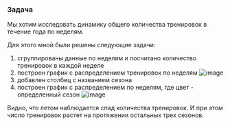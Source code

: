 ### Задача

Мы хотим исследовать динамику общего количества тренировок в течение года по неделям.

Для этого мной были решены следующие задачи:
1. сгруппированы данные по неделям и посчитано количество тренировок в каждой неделе
2. построен график с распределением тренировок по неделям
![image](https://github.com/fleisan18/distribution_of_number_of_workouts/assets/92662450/7ab09076-910d-48db-b41c-bc1802bb54a1)
3. добавлен столбец с названием сезона
4. построен график с распределением по неделям, где цвет - определенный сезон
   ![image](https://github.com/fleisan18/distribution_of_number_of_workouts/assets/92662450/8d158179-1995-46c9-aabc-b9c5b3b1e4c5)

Видно, что летом наблюдается спад количества тренировок. И при этом число тренировок растет на протяжении остальных трех сезонов.
